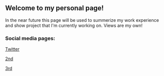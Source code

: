 ## Welcome to my personal page!

In the near future this page will be used to summerize my work experience and show project that I'm currently working on.
Views are my own!

### Social media pages:
[Twitter](https://twitter.com/PMMAraujo)

[2nd](/pages/2nd.html)

[3rd](/pages/3rd.html)

